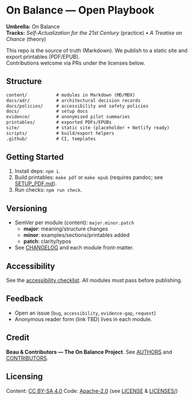# On Balance — Open Playbook

**Umbrella:** On Balance  
**Tracks:** *Self-Actualization for the 21st Century* (practice) • *A Treatise on Chance* (theory)

This repo is the source of truth (Markdown). We publish to a static site and export printables (PDF/EPUB).  
Contributions welcome via PRs under the licenses below.

## Structure
```txt
content/           # modules in Markdown (MD/MDX)
docs/adr/          # architectural decision records
docs/policies/     # accessibility and safety policies
docs/              # setup docs
evidence/          # anonymized pilot summaries
printables/        # exported PDFs/EPUBs
site/              # static site (placeholder + Netlify ready)
scripts/           # build/export helpers
.github/           # CI, templates
```

## Getting Started
1. Install deps: `npm i`.  
2. Build printables: `make pdf` or `make epub` (requires pandoc; see [SETUP_PDF.md](./docs/SETUP_PDF.md)).  
3. Run checks: `npm run check`.

## Versioning
- SemVer per module (content): `major.minor.patch`  
  - **major**: meaning/structure changes  
  - **minor**: examples/sections/printables added  
  - **patch**: clarity/typos
- See [CHANGELOG](./CHANGELOG.md) and each module front-matter.

## Accessibility
See the [accessibility checklist](./docs/policies/ACCESSIBILITY_CHECKLIST.md). All modules must pass before publishing.

## Feedback
- Open an issue (`bug`, `accessibility`, `evidence-gap`, `request`)  
- Anonymous reader form (link TBD) lives in each module.

## Credit
**Beau & Contributors — The On Balance Project**.
See [AUTHORS](./AUTHORS.md) and [CONTRIBUTORS](./CONTRIBUTORS.md).

## Licensing
Content: [CC BY-SA 4.0](https://creativecommons.org/licenses/by-sa/4.0/)
Code: [Apache-2.0](https://www.apache.org/licenses/LICENSE-2.0.html)
(see [LICENSE](./LICENSE) & [LICENSES/](./LICENSES/))
